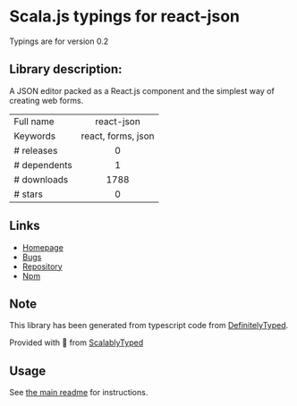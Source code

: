 
# Scala.js typings for react-json

Typings are for version 0.2

## Library description:
A JSON editor packed as a React.js component and the simplest way of creating web forms.

|                    |                 |
| ------------------ | :-------------: |
| Full name          | react-json |
| Keywords           | react, forms, json |
| # releases         | 0 |
| # dependents       | 1 |
| # downloads        | 1788 |
| # stars            | 0 |

## Links
- [Homepage](https://github.com/arqex/react-json)
- [Bugs](https://github.com/arqex/react-json/issues)
- [Repository](https://github.com/arqex/react-json)
- [Npm](https://www.npmjs.com/package/react-json)
    


## Note
This library has been generated from typescript code from [DefinitelyTyped](https://definitelytyped.org).

Provided with :purple_heart: from [ScalablyTyped](https://github.com/oyvindberg/ScalablyTyped)

## Usage
See [the main readme](../../readme.md) for instructions.


